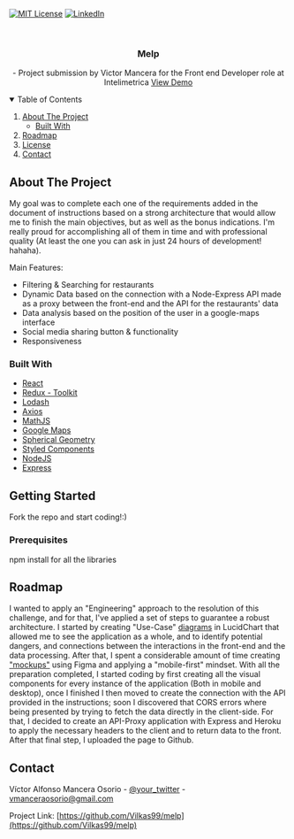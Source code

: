 


<!-- PROJECT SHIELDS -->
<!--
*** I'm using markdown "reference style" links for readability.
*** Reference links are enclosed in brackets [ ] instead of parentheses ( ).
*** See the bottom of this document for the declaration of the reference variables
*** for contributors-url, forks-url, etc. This is an optional, concise syntax you may use.
*** https://www.markdownguide.org/basic-syntax/#reference-style-links
-->

[![MIT License][license-shield]][license-url]
[![LinkedIn][linkedin-shield]][linkedin-url]



<!-- PROJECT LOGO -->
<br />
<p align="center">
  <h3 align="center">Melp</h3>

  <p align="center">
     - Project submission by Victor Mancera for the Front end Developer role at Intelimetrica
    <a href="https://vilkas99.github.io/melp/">View Demo</a>
  </p>
</p>



<!-- TABLE OF CONTENTS -->
<details open="open">
  <summary>Table of Contents</summary>
  <ol>
    <li>
      <a href="#about-the-project">About The Project</a>
      <ul>
        <li><a href="#built-with">Built With</a></li>
      </ul>
    </li>
    <li><a href="#roadmap">Roadmap</a></li>    
    <li><a href="#license">License</a></li>
    <li><a href="#contact">Contact</a></li>    
  </ol>
</details>



<!-- ABOUT THE PROJECT -->
## About The Project


My goal was to complete each one of the requirements added in the document of instructions based on a strong architecture that would allow me to finish the main objectives, but as well as the bonus indications. I'm really proud for accomplishing all of them in time and with professional quality (At least the one you can ask in just 24 hours of development! hahaha).

Main Features:
* Filtering & Searching for restaurants
* Dynamic Data based on the connection with a Node-Express API made as a proxy between the front-end and the API for the restaurants' data
* Data analysis based on the position of the user in a google-maps interface
* Social media sharing button & functionality
* Responsiveness

### Built With
* [React](https://es.reactjs.org/)
* [Redux - Toolkit](https://redux-toolkit.js.org/)
* [Lodash](https://lodash.com/)
* [Axios](https://github.com/axios/axios)
* [MathJS](https://mathjs.org/)
* [Google Maps](https://www.npmjs.com/package/@react-google-maps/api)
* [Spherical Geometry](https://www.npmjs.com/package/spherical-geometry-js)
* [Styled Components](https://styled-components.com/)
* [NodeJS](https://nodejs.org/en/)
* [Express](https://expressjs.com/es/)



<!-- GETTING STARTED -->
## Getting Started

Fork the repo and start coding!:)

### Prerequisites

npm install for all the libraries


<!-- ROADMAP -->
## Roadmap

I wanted to apply an "Engineering" approach to the resolution of this challenge, and for that, I've applied a set of steps to guarantee a robust architecture. I started by creating "Use-Case" [diagrams](https://lucid.app/lucidchart/e243bee5-eb12-40ff-b4cc-3a2ed5e0eb31/view) in LucidChart that allowed me to see the application as a whole, and to identify potential dangers, and connections between the interactions in the front-end and the data processing. After that, I spent a considerable amount of time creating ["mockups"](https://www.figma.com/file/tx0eV2gHzJ264ShEgPj1Qj/Untitled?node-id=1%3A295) using Figma and applying a "mobile-first" mindset. With all the preparation completed, I started coding by first creating all the visual components for every instance of the application (Both in mobile and desktop), once I finished I then moved to create the connection with the API provided in the instructions; soon I discovered that CORS errors where being presented by trying to fetch the data directly in the client-side. For that, I decided to create an API-Proxy application with Express and Heroku to apply the necessary headers to the client and to return data to the front. After that final step, I uploaded the page to Github.




<!-- CONTACT -->
## Contact

Víctor Alfonso Mancera Osorio - [@your_twitter](https://twitter.com/VictorMancera99) - vmanceraosorio@gmail.com

Project Link: [https://github.com/Vilkas99/melp](https://github.com/Vilkas99/melp)







<!-- MARKDOWN LINKS & IMAGES -->
<!-- https://www.markdownguide.org/basic-syntax/#reference-style-links -->


[license-shield]: https://img.shields.io/github/license/othneildrew/Best-README-Template.svg?style=for-the-badge
[license-url]: https://github.com/othneildrew/Best-README-Template/blob/master/LICENSE.txt
[linkedin-shield]: https://img.shields.io/badge/-LinkedIn-black.svg?style=for-the-badge&logo=linkedin&colorB=555
[linkedin-url]: https://www.linkedin.com/in/victormancera/
[product-screenshot]: images/screenshot.png
